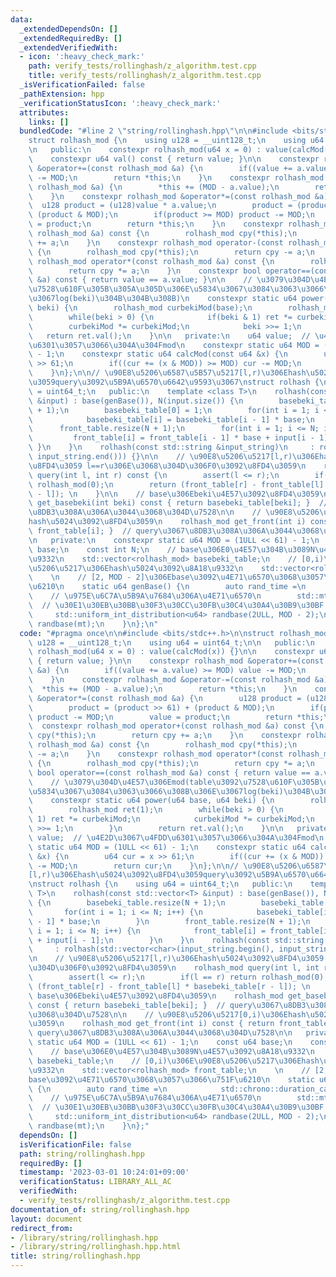 ```yaml
---
data:
  _extendedDependsOn: []
  _extendedRequiredBy: []
  _extendedVerifiedWith:
  - icon: ':heavy_check_mark:'
    path: verify_tests/rollinghash/z_algorithm.test.cpp
    title: verify_tests/rollinghash/z_algorithm.test.cpp
  _isVerificationFailed: false
  _pathExtension: hpp
  _verificationStatusIcon: ':heavy_check_mark:'
  attributes:
    links: []
  bundledCode: "#line 2 \"string/rollinghash.hpp\"\n\n#include <bits/stdc++.h>\n\n\
    struct rolhash_mod {\n    using u128 = __uint128_t;\n    using u64 = uint64_t;\n\
    \n   public:\n    constexpr rolhash_mod(u64 x = 0) : value(calcMod(x)) {}\n\n\
    \    constexpr u64 val() const { return value; }\n\n    constexpr rolhash_mod\
    \ &operator+=(const rolhash_mod &a) {\n        if((value += a.value) >= MOD) value\
    \ -= MOD;\n        return *this;\n    }\n    constexpr rolhash_mod &operator-=(const\
    \ rolhash_mod &a) {\n        *this += (MOD - a.value);\n        return *this;\n\
    \    }\n    constexpr rolhash_mod &operator*=(const rolhash_mod &a) {\n      \
    \  u128 product = (u128)value * a.value;\n        product = (product >> 61) +\
    \ (product & MOD);\n        if(product >= MOD) product -= MOD;\n        value\
    \ = product;\n        return *this;\n    }\n    constexpr rolhash_mod operator+(const\
    \ rolhash_mod &a) const {\n        rolhash_mod cpy(*this);\n        return cpy\
    \ += a;\n    }\n    constexpr rolhash_mod operator-(const rolhash_mod &a) const\
    \ {\n        rolhash_mod cpy(*this);\n        return cpy -= a;\n    }\n    constexpr\
    \ rolhash_mod operator*(const rolhash_mod &a) const {\n        rolhash_mod cpy(*this);\n\
    \        return cpy *= a;\n    }\n    constexpr bool operator==(const rolhash_mod\
    \ &a) const { return value == a.value; }\n\n    // \u3079\u304D\u4E57\u306Emod(table\u3092\
    \u7528\u610F\u305B\u305A\u305D\u306E\u5834\u3067\u3084\u3063\u3066\u308B\u306E\
    \u3067log(beki)\u304B\u304B\u308B)\n    constexpr static u64 power(u64 base, u64\
    \ beki) {\n        rolhash_mod curbekiMod(base);\n        rolhash_mod ret(1);\n\
    \        while(beki > 0) {\n            if(beki & 1) ret *= curbekiMod;\n    \
    \        curbekiMod *= curbekiMod;\n            beki >>= 1;\n        }\n     \
    \   return ret.val();\n    }\n\n   private:\n    u64 value;  // \u4E2D\u3067\u4FDD\
    \u6301\u3057\u3066\u304A\u304Fmod\n    constexpr static u64 MOD = (1ULL << 61)\
    \ - 1;\n    constexpr static u64 calcMod(const u64 &x) {\n        u64 cur = x\
    \ >> 61;\n        if((cur += (x & MOD)) >= MOD) cur -= MOD;\n        return cur;\n\
    \    }\n};\n\n// \u90E8\u5206\u6587\u5B57\u5217[l,r)\u306Ehash\u5024\u3092\u8FD4\
    \u3059query\u3092\u5B9A\u6570\u6642\u9593\u3067\nstruct rolhash {\n    using u64\
    \ = uint64_t;\n   public:\n    template <class T>\n    rolhash(const std::vector<T>\
    \ &input) : base(genBase()), N(input.size()) {\n        basebeki_table.resize(N\
    \ + 1);\n        basebeki_table[0] = 1;\n        for(int i = 1; i <= N; i++) {\n\
    \            basebeki_table[i] = basebeki_table[i - 1] * base;\n        }\n  \
    \      front_table.resize(N + 1);\n        for(int i = 1; i <= N; i++) {\n   \
    \         front_table[i] = front_table[i - 1] * base + input[i - 1];\n       \
    \ }\n    }\n    rolhash(const std::string &input_string)\n     : rolhash(std::vector<char>(input_string.begin(),\
    \ input_string.end())) {}\n\n    // \u90E8\u5206\u5217[l,r)\u306Ehash\u5024\u3092\
    \u8FD4\u3059 l==r\u306E\u3068\u304D\u306F0\u3092\u8FD4\u3059\n    rolhash_mod\
    \ query(int l, int r) const {\n        assert(l <= r);\n        if(l == r) return\
    \ rolhash_mod(0);\n        return (front_table[r] - front_table[l] * basebeki_table[r\
    \ - l]); \n    }\n\n    // base\u306Ebeki\u4E57\u3092\u8FD4\u3059\n    rolhash_mod\
    \ get_basebeki(int beki) const { return basebeki_table[beki]; }  // query\u3067\
    \u8DB3\u308A\u306A\u3044\u3068\u304D\u7528\n\n    // \u90E8\u5206\u5217[0,i)\u306E\
    hash\u5024\u3092\u8FD4\u3059\n    rolhash_mod get_front(int i) const { return\
    \ front_table[i]; }  // query\u3067\u8DB3\u308A\u306A\u3044\u3068\u304D\u7528\n\
    \n   private:\n    constexpr static u64 MOD = (1ULL << 61) - 1;\n    const u64\
    \ base;\n    const int N;\n    // base\u306E0\u4E57\u304B\u3089N\u4E57\u3092\u8A18\
    \u9332\n    std::vector<rolhash_mod> basebeki_table;\n    // [0,i)\u306E\u90E8\
    \u5206\u5217\u306Ehash\u5024\u3092\u8A18\u9332\n    std::vector<rolhash_mod> front_table;\n\
    \    \n    // [2, MOD - 2]\u306Ebase\u3092\u4E71\u6570\u3068\u3057\u3066\u751F\
    \u6210\n    static u64 genBase() {\n        auto rand_time =\n            std::chrono::duration_cast<std::chrono::nanoseconds>(std::chrono::high_resolution_clock::now().time_since_epoch()).count();\
    \    // \u975E\u6C7A\u5B9A\u7684\u306A\u4E71\u6570\n        std::mt19937_64 mt(rand_time);\
    \  // \u30E1\u30EB\u30BB\u30F3\u30CC\u30FB\u30C4\u30A4\u30B9\u30BF 64bit\n   \
    \     std::uniform_int_distribution<u64> randbase(2ULL, MOD - 2);\n        return\
    \ randbase(mt);\n    }\n};\n"
  code: "#pragma once\n\n#include <bits/stdc++.h>\n\nstruct rolhash_mod {\n    using\
    \ u128 = __uint128_t;\n    using u64 = uint64_t;\n\n   public:\n    constexpr\
    \ rolhash_mod(u64 x = 0) : value(calcMod(x)) {}\n\n    constexpr u64 val() const\
    \ { return value; }\n\n    constexpr rolhash_mod &operator+=(const rolhash_mod\
    \ &a) {\n        if((value += a.value) >= MOD) value -= MOD;\n        return *this;\n\
    \    }\n    constexpr rolhash_mod &operator-=(const rolhash_mod &a) {\n      \
    \  *this += (MOD - a.value);\n        return *this;\n    }\n    constexpr rolhash_mod\
    \ &operator*=(const rolhash_mod &a) {\n        u128 product = (u128)value * a.value;\n\
    \        product = (product >> 61) + (product & MOD);\n        if(product >= MOD)\
    \ product -= MOD;\n        value = product;\n        return *this;\n    }\n  \
    \  constexpr rolhash_mod operator+(const rolhash_mod &a) const {\n        rolhash_mod\
    \ cpy(*this);\n        return cpy += a;\n    }\n    constexpr rolhash_mod operator-(const\
    \ rolhash_mod &a) const {\n        rolhash_mod cpy(*this);\n        return cpy\
    \ -= a;\n    }\n    constexpr rolhash_mod operator*(const rolhash_mod &a) const\
    \ {\n        rolhash_mod cpy(*this);\n        return cpy *= a;\n    }\n    constexpr\
    \ bool operator==(const rolhash_mod &a) const { return value == a.value; }\n\n\
    \    // \u3079\u304D\u4E57\u306Emod(table\u3092\u7528\u610F\u305B\u305A\u305D\u306E\
    \u5834\u3067\u3084\u3063\u3066\u308B\u306E\u3067log(beki)\u304B\u304B\u308B)\n\
    \    constexpr static u64 power(u64 base, u64 beki) {\n        rolhash_mod curbekiMod(base);\n\
    \        rolhash_mod ret(1);\n        while(beki > 0) {\n            if(beki &\
    \ 1) ret *= curbekiMod;\n            curbekiMod *= curbekiMod;\n            beki\
    \ >>= 1;\n        }\n        return ret.val();\n    }\n\n   private:\n    u64\
    \ value;  // \u4E2D\u3067\u4FDD\u6301\u3057\u3066\u304A\u304Fmod\n    constexpr\
    \ static u64 MOD = (1ULL << 61) - 1;\n    constexpr static u64 calcMod(const u64\
    \ &x) {\n        u64 cur = x >> 61;\n        if((cur += (x & MOD)) >= MOD) cur\
    \ -= MOD;\n        return cur;\n    }\n};\n\n// \u90E8\u5206\u6587\u5B57\u5217\
    [l,r)\u306Ehash\u5024\u3092\u8FD4\u3059query\u3092\u5B9A\u6570\u6642\u9593\u3067\
    \nstruct rolhash {\n    using u64 = uint64_t;\n   public:\n    template <class\
    \ T>\n    rolhash(const std::vector<T> &input) : base(genBase()), N(input.size())\
    \ {\n        basebeki_table.resize(N + 1);\n        basebeki_table[0] = 1;\n \
    \       for(int i = 1; i <= N; i++) {\n            basebeki_table[i] = basebeki_table[i\
    \ - 1] * base;\n        }\n        front_table.resize(N + 1);\n        for(int\
    \ i = 1; i <= N; i++) {\n            front_table[i] = front_table[i - 1] * base\
    \ + input[i - 1];\n        }\n    }\n    rolhash(const std::string &input_string)\n\
    \     : rolhash(std::vector<char>(input_string.begin(), input_string.end())) {}\n\
    \n    // \u90E8\u5206\u5217[l,r)\u306Ehash\u5024\u3092\u8FD4\u3059 l==r\u306E\u3068\
    \u304D\u306F0\u3092\u8FD4\u3059\n    rolhash_mod query(int l, int r) const {\n\
    \        assert(l <= r);\n        if(l == r) return rolhash_mod(0);\n        return\
    \ (front_table[r] - front_table[l] * basebeki_table[r - l]); \n    }\n\n    //\
    \ base\u306Ebeki\u4E57\u3092\u8FD4\u3059\n    rolhash_mod get_basebeki(int beki)\
    \ const { return basebeki_table[beki]; }  // query\u3067\u8DB3\u308A\u306A\u3044\
    \u3068\u304D\u7528\n\n    // \u90E8\u5206\u5217[0,i)\u306Ehash\u5024\u3092\u8FD4\
    \u3059\n    rolhash_mod get_front(int i) const { return front_table[i]; }  //\
    \ query\u3067\u8DB3\u308A\u306A\u3044\u3068\u304D\u7528\n\n   private:\n    constexpr\
    \ static u64 MOD = (1ULL << 61) - 1;\n    const u64 base;\n    const int N;\n\
    \    // base\u306E0\u4E57\u304B\u3089N\u4E57\u3092\u8A18\u9332\n    std::vector<rolhash_mod>\
    \ basebeki_table;\n    // [0,i)\u306E\u90E8\u5206\u5217\u306Ehash\u5024\u3092\u8A18\
    \u9332\n    std::vector<rolhash_mod> front_table;\n    \n    // [2, MOD - 2]\u306E\
    base\u3092\u4E71\u6570\u3068\u3057\u3066\u751F\u6210\n    static u64 genBase()\
    \ {\n        auto rand_time =\n            std::chrono::duration_cast<std::chrono::nanoseconds>(std::chrono::high_resolution_clock::now().time_since_epoch()).count();\
    \    // \u975E\u6C7A\u5B9A\u7684\u306A\u4E71\u6570\n        std::mt19937_64 mt(rand_time);\
    \  // \u30E1\u30EB\u30BB\u30F3\u30CC\u30FB\u30C4\u30A4\u30B9\u30BF 64bit\n   \
    \     std::uniform_int_distribution<u64> randbase(2ULL, MOD - 2);\n        return\
    \ randbase(mt);\n    }\n};"
  dependsOn: []
  isVerificationFile: false
  path: string/rollinghash.hpp
  requiredBy: []
  timestamp: '2023-03-01 10:24:01+09:00'
  verificationStatus: LIBRARY_ALL_AC
  verifiedWith:
  - verify_tests/rollinghash/z_algorithm.test.cpp
documentation_of: string/rollinghash.hpp
layout: document
redirect_from:
- /library/string/rollinghash.hpp
- /library/string/rollinghash.hpp.html
title: string/rollinghash.hpp
---
```


